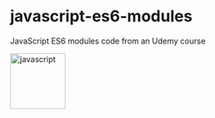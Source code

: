 # javascript-es6-modules
JavaScript ES6 modules code from an Udemy course

<img height='100' width='100' alt='javascript' src="https://cdn.jsdelivr.net/gh/devicons/devicon/icons/javascript/javascript-original.svg" />
